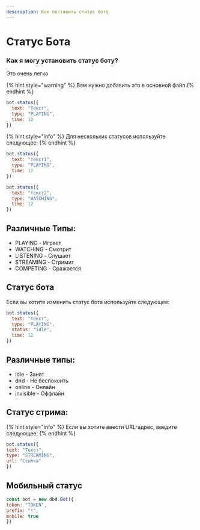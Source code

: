 ```yaml
---
description: Как поставить статус боту
---
```


# Статус Бота

### Как я могу установить статус боту? 

Это очень легко

{% hint style="warning" %}
Вам нужно добавить это в основной файл
{% endhint %}

```javascript
bot.status({
  text: "Текст",
  type: "PLAYING",
  time: 12
})
```

{% hint style="info" %}
Для нескольких статусов используйте следующее:
{% endhint %}

```javascript
bot.status({
  text: "текст1",
  type: "PLAYING",
  time: 12
})

bot.status({
  text: "текст2",
  type: "WATCHING",
  time: 12
})
```

## Различные Типы:

* PLAYING - Играет
* WATCHING - Смотрит
* LISTENING - Слушает
* STREAMING - Стримит
* COMPETING - Сражается

## Статус бота

Если вы хотите изменить статус бота используйте следующее:

```javascript
bot.status({
  text: "текст",
  type: "PLAYING",
  status: "idle",
  time: 12
})
```

## Различные типы:

* idle - Занят
* dnd - Не беспокоить
* online - Онлайн
* invisible - Оффлайн

## Статус стрима:

{% hint style="info" %}
Если вы хотите ввести URL-адрес, введите следующее:
{% endhint %}

```javascript
bot.status({
text: "Текст", 
type: "STREAMING", 
url: "Ссылка"
})
```

## Мобильный статус

```javascript
const bot = new dbd.Bot({
token: "TOKEN", 
prefix: "!",
mobile: true
})
```

